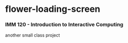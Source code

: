 # flower-loading-screen
### IMM 120 - Introduction to Interactive Computing
another small class project
